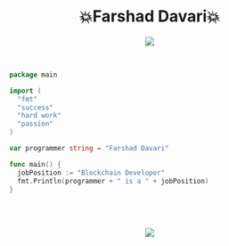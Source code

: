 <h1 align="center">
💥Farshad Davari💥
</h1>
<p align="center">
  <a href="https://github.com/DenverCoder1/readme-typing-svg"><img src="https://readme-typing-svg.herokuapp.com?lines=Golang%20Developer&center=true"></a>
</p>  

</br>

```go
package main

import (
  "fmt"
  "success"
  "hard work"
  "passion"
)

var programmer string = "Farshad Davari"

func main() {
  jobPosition := "Blockchain Developer"
  fmt.Println(programmer + " is a " + jobPosition) 
}
```

</br>
</br>

<p align="center">
<img src="https://github-readme-stats.vercel.app/api/top-langs/?username=farshad-davari&theme=great-gatsby&layout=compact&card_width=445)](https://github.com/anuraghazra/github-readme-stats">
</p>
